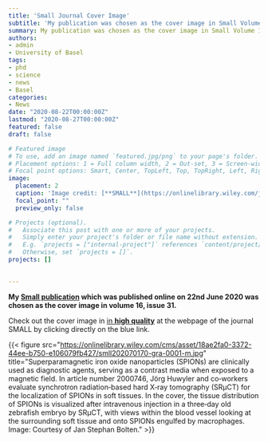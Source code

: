 ```yaml
---
title: 'Small Journal Cover Image'
subtitle: 'My publication was chosen as the cover image in Small Volume 16, Issue 31 :rocket:'
summary: My publication was chosen as the cover image in Small Volume 16, Issue 31.
authors:
- admin
- University of Basel
tags:
- phd
- science
- news
- Basel
categories:
- News
date: "2020-08-22T00:00:00Z"
lastmod: "2020-08-27T00:00:00Z"
featured: false
draft: false

# Featured image
# To use, add an image named `featured.jpg/png` to your page's folder.
# Placement options: 1 = Full column width, 2 = Out-set, 3 = Screen-width
# Focal point options: Smart, Center, TopLeft, Top, TopRight, Left, Right, BottomLeft, Bottom, BottomRight
image:
  placement: 2
  caption: 'Image credit: [**SMALL**](https://onlinelibrary.wiley.com/journal/16136829)'
  focal_point: ""
  preview_only: false

# Projects (optional).
#   Associate this post with one or more of your projects.
#   Simply enter your project's folder or file name without extension.
#   E.g. `projects = ["internal-project"]` references `content/project/deep-learning/index.md`.
#   Otherwise, set `projects = []`.
projects: []

  
---
```


**My [Small publication](https://doi.org/10.1002/smll.202000746) which was published online on 22nd June 2020 was chosen as the cover image in volume 16, issue 31.**

Check out the cover image in [in **high quality**](https://onlinelibrary.wiley.com/doi/epdf/10.1002/smll.202070170) at the webpage of the journal SMALL by clicking directly on the blue link.


{{< figure src="https://onlinelibrary.wiley.com/cms/asset/18ae2fa0-3372-44ee-b750-e106079fb427/smll202070170-gra-0001-m.jpg" title="Superparamagnetic iron oxide nanoparticles (SPIONs) are clinically used as diagnostic agents, serving as a contrast media when exposed to a magnetic field. In article number 2000746, Jörg Huwyler and co‐workers evaluate synchrotron radiation‐based hard X‐ray tomography (SRμCT) for the localization of SPIONs in soft tissues. In the cover, the tissue distribution of SPIONs is visualized after intravenous injection in a three‐day old zebrafish embryo by SRμCT, with views within the blood vessel looking at the surrounding soft tissue and onto SPIONs engulfed by macrophages. Image: Courtesy of Jan Stephan Bolten." >}}

